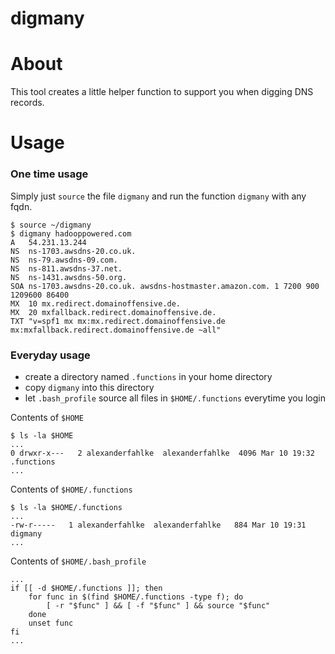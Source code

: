 digmany
=======

# About

This tool creates a little helper function to support you when digging DNS records.

# Usage

### One time usage

Simply just ```source``` the file ```digmany``` and run the function ```digmany``` with any fqdn.

	$ source ~/digmany
	$ digmany hadooppowered.com
	A	54.231.13.244
	NS	ns-1703.awsdns-20.co.uk.
	NS	ns-79.awsdns-09.com.
	NS	ns-811.awsdns-37.net.
	NS	ns-1431.awsdns-50.org.
	SOA	ns-1703.awsdns-20.co.uk. awsdns-hostmaster.amazon.com. 1 7200 900 1209600 86400
	MX	10 mx.redirect.domainoffensive.de.
	MX	20 mxfallback.redirect.domainoffensive.de.
	TXT	"v=spf1 mx mx:mx.redirect.domainoffensive.de mx:mxfallback.redirect.domainoffensive.de ~all"

### Everyday usage

- create a directory named ```.functions``` in your home directory
- copy ```digmany``` into this directory
- let ```.bash_profile``` source all files in ```$HOME/.functions``` everytime you login


Contents of ```$HOME```

	$ ls -la $HOME
	...
	0 drwxr-x---   2 alexanderfahlke  alexanderfahlke  4096 Mar 10 19:32 .functions
	...

Contents of ```$HOME/.functions```

	$ ls -la $HOME/.functions
	...
	-rw-r-----   1 alexanderfahlke  alexanderfahlke   884 Mar 10 19:31 digmany
	...

Contents of ```$HOME/.bash_profile```

	...
	if [[ -d $HOME/.functions ]]; then
		for func in $(find $HOME/.functions -type f); do
			[ -r "$func" ] && [ -f "$func" ] && source "$func"
		done
		unset func
	fi
	...
